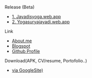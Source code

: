 Release (Beta)
* [1. Jayadisyoga.web.app](https://jayadisyoga.web.app)
* [2. Yogasuryajayadi.web.app](https://yogasuryajayadi.web.app)

Link
* [About.me](https://about.me/ysj)
* [Blogspot](https://yogasuryajayadi.blogspot.com)
* [Github Profile](https://github.com/jayadisyoga)

Download(APK, CV/resume, Portofolio..)
* [via GoogleSite)](https://sites.google.com/view/ysj)

